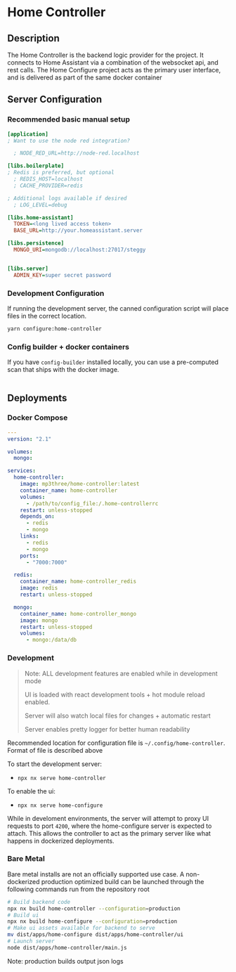 # Home Controller

## Description

The Home Controller is the backend logic provider for the project. It connects to Home Assistant via a combination of the websocket api, and rest calls.
The Home Configure project acts as the primary user interface, and is delivered as part of the same docker container

## Server Configuration

### Recommended basic manual setup

```ini
[application]
; Want to use the node red integration?

  ; NODE_RED_URL=http://node-red.localhost

[libs.boilerplate]
; Redis is preferred, but optional
  ; REDIS_HOST=localhost
  ; CACHE_PROVIDER=redis

; Additional logs available if desired
  ; LOG_LEVEL=debug

[libs.home-assistant]
  TOKEN=<long lived access token>
  BASE_URL=http://your.homeassistant.server

[libs.persistence]
  MONGO_URI=mongodb://localhost:27017/steggy


[libs.server]
  ADMIN_KEY=super secret password
```

### Development Configuration

If running the development server, the canned configuration script will place files in the correct location.

```bash
yarn configure:home-controller
```

### Config builder + docker containers

If you have `config-builder` installed locally, you can use a pre-computed scan that ships with the docker image.

```bash

```

## Deployments

### Docker Compose

```yaml
---
version: "2.1"

volumes:
  mongo:

services:
  home-controller:
    image: mp3three/home-controller:latest
    container_name: home-controller
    volumes:
      - /path/to/config_file:/.home-controllerrc
    restart: unless-stopped
    depends_on:
      - redis
      - mongo
    links:
      - redis
      - mongo
    ports:
      - "7000:7000"

  redis:
    container_name: home-controller_redis
    image: redis
    restart: unless-stopped

  mongo:
    container_name: home-controller_mongo
    image: mongo
    restart: unless-stopped
    volumes:
      - mongo:/data/db

```

### Development

> Note: ALL development features are enabled while in development mode
>
> UI is loaded with react development tools + hot module reload enabled.
>
> Server will also watch local files for changes + automatic restart
>
> Server enables pretty logger for better human readability

Recommended location for configuration file is `~/.config/home-controller`. Format of file is described above

To start the development server:

- `npx nx serve home-controller`

To enable the ui:

- `npx nx serve home-configure`

While in develoment environments, the server will attempt to proxy UI requests to port `4200`, where the home-configure server is expected to attach.
This allows the controller to act as the primary server like what happens in dockerized deployments.

### Bare Metal

Bare metal installs are not an officially supported use case. A non-dockerized production optimized build can be launched through the following commands run from the repository root

```bash
# Build backend code
npx nx build home-controller --configuration=production
# Build ui
npx nx build home-configure --configuration=production
# Make ui assets available for backend to serve
mv dist/apps/home-configure dist/apps/home-controller/ui
# Launch server
node dist/apps/home-controller/main.js
```

Note: production builds output json logs
